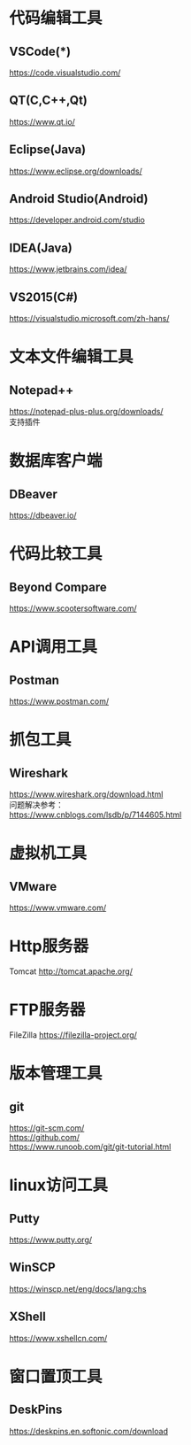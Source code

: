 
# 代码编辑工具

## VSCode(*)
https://code.visualstudio.com/   

## QT(C,C++,Qt)  
https://www.qt.io/  

## Eclipse(Java) 
https://www.eclipse.org/downloads/  

## Android Studio(Android) 
https://developer.android.com/studio
  
## IDEA(Java) 
https://www.jetbrains.com/idea/  
 
## VS2015(C#) 
https://visualstudio.microsoft.com/zh-hans/    



# 文本文件编辑工具

## Notepad++
https://notepad-plus-plus.org/downloads/   
支持插件  


# 数据库客户端

## DBeaver
https://dbeaver.io/



# 代码比较工具

## Beyond Compare  
https://www.scootersoftware.com/



# API调用工具

## Postman
https://www.postman.com/



# 抓包工具
## Wireshark
https://www.wireshark.org/download.html  
问题解决参考：  
https://www.cnblogs.com/lsdb/p/7144605.html
  


# 虚拟机工具

## VMware
https://www.vmware.com/



# Http服务器
Tomcat
http://tomcat.apache.org/



# FTP服务器
FileZilla
  https://filezilla-project.org/



# 版本管理工具
## git
https://git-scm.com/  
https://github.com/  
https://www.runoob.com/git/git-tutorial.html



# linux访问工具
## Putty
https://www.putty.org/

## WinSCP
https://winscp.net/eng/docs/lang:chs

## XShell
https://www.xshellcn.com/


# 窗口置顶工具

## DeskPins
https://deskpins.en.softonic.com/download